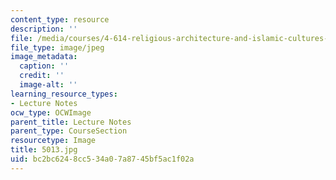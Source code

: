 ```yaml
---
content_type: resource
description: ''
file: /media/courses/4-614-religious-architecture-and-islamic-cultures-fall-2002/bc2bc6248cc534a07a8745bf5ac1f02a_5013.jpg
file_type: image/jpeg
image_metadata:
  caption: ''
  credit: ''
  image-alt: ''
learning_resource_types:
- Lecture Notes
ocw_type: OCWImage
parent_title: Lecture Notes
parent_type: CourseSection
resourcetype: Image
title: 5013.jpg
uid: bc2bc624-8cc5-34a0-7a87-45bf5ac1f02a
---
```

